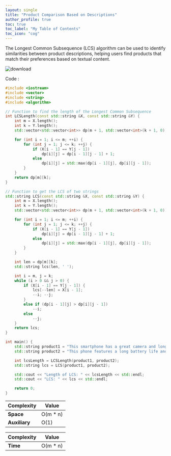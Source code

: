 ```yaml
---
layout: single
title: "Product Comparison Based on Descriptions"
author_profile: true
toc: true
toc_label: "My Table of Contents"
toc_icon: "cog"
---
```



The Longest Common Subsequence (LCS) algorithm can be used to identify similarities between product descriptions, helping users find products that match their preferences based on textual content.

![download](https://github.com/Abhijna107/Abhijna107.github.io/assets/105065886/669f0566-0e60-4055-9d59-0effff98d934)


Code :
```cpp
#include <iostream>
#include <vector>
#include <string>
#include <algorithm>

// Function to find the length of the Longest Common Subsequence
int LCSLength(const std::string &X, const std::string &Y) {
    int m = X.length();
    int k = Y.length();
    std::vector<std::vector<int>> dp(m + 1, std::vector<int>(k + 1, 0));

    for (int i = 1; i <= m; ++i) {
        for (int j = 1; j <= k; ++j) {
            if (X[i - 1] == Y[j - 1])
                dp[i][j] = dp[i - 1][j - 1] + 1;
            else
                dp[i][j] = std::max(dp[i - 1][j], dp[i][j - 1]);
        }
    }
    return dp[m][k];
}

// Function to get the LCS of two strings
std::string LCS(const std::string &X, const std::string &Y) {
    int m = X.length();
    int k = Y.length();
    std::vector<std::vector<int>> dp(m + 1, std::vector<int>(k + 1, 0));

    for (int i = 1; i <= m; ++i) {
        for (int j = 1; j <= k; ++j) {
            if (X[i - 1] == Y[j - 1])
                dp[i][j] = dp[i - 1][j - 1] + 1;
            else
                dp[i][j] = std::max(dp[i - 1][j], dp[i][j - 1]);
        }
    }

    int len = dp[m][k];
    std::string lcs(len, ' ');

    int i = m, j = k;
    while (i > 0 && j > 0) {
        if (X[i - 1] == Y[j - 1]) {
            lcs[--len] = X[i - 1];
            --i; --j;
        }
        else if (dp[i - 1][j] > dp[i][j - 1])
            --i;
        else
            --j;
    }
    return lcs;
}

int main() {
    std::string product1 = "This smartphone has a great camera and long battery life.";
    std::string product2 = "This phone features a long battery life and an excellent camera.";

    int lcsLength = LCSLength(product1, product2);
    std::string lcs = LCS(product1, product2);

    std::cout << "Length of LCS: " << lcsLength << std::endl;
    std::cout << "LCS: " << lcs << std::endl;

    return 0;
}

```

| **Complexity** | **Value**              |
|----------------|------------------------|
| **Space**      | O(m * n)               |
| **Auxiliary**  | O(1)                   |

| **Complexity** | **Value**              |
|----------------|------------------------|
| **Time**       | O(m * n)               |
